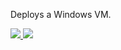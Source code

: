 Deploys a Windows VM. 

<a href="https://portal.azure.com/#create/Microsoft.Template/uri/https%3A%2F%2Fraw.githubusercontent.com%2Fyukiusagi2052%2Fazure%2Fmaster%2Farm_template%2FCustomScriptExtension%2Fazuredeploy.json" target="_blank">
    <img src="http://azuredeploy.net/deploybutton.png"/>
</a>
<a href="http://armviz.io/#/?load=https%3A%2F%2Fraw.githubusercontent.com%2Fyukiusagi2052%2Fazure%2Fmaster%2Farm_template%2FCustomScriptExtension%2Fazuredeploy.json" target="_blank">
    <img src="http://armviz.io/visualizebutton.png"/>
</a>
